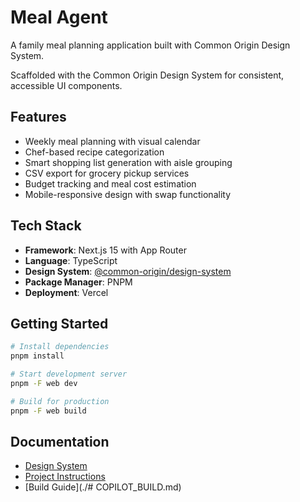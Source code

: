 # Meal Agent

A family meal planning application built with Common Origin Design System.

Scaffolded with the Common Origin Design System for consistent, accessible UI components.

## Features

- Weekly meal planning with visual calendar
- Chef-based recipe categorization  
- Smart shopping list generation with aisle grouping
- CSV export for grocery pickup services
- Budget tracking and meal cost estimation
- Mobile-responsive design with swap functionality

## Tech Stack

- **Framework**: Next.js 15 with App Router
- **Language**: TypeScript
- **Design System**: [@common-origin/design-system](https://www.npmjs.com/package/@common-origin/design-system)
- **Package Manager**: PNPM
- **Deployment**: Vercel

## Getting Started

```bash
# Install dependencies
pnpm install

# Start development server
pnpm -F web dev

# Build for production
pnpm -F web build
```

## Documentation

- [Design System](https://common-origin-design-system.vercel.app/)
- [Project Instructions](./PROJECT_INSTRUCTIONS.md)
- [Build Guide](./# COPILOT_BUILD.md)